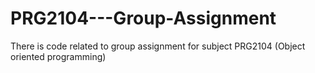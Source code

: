 # PRG2104---Group-Assignment
There is code related to group assignment for subject PRG2104 (Object oriented programming)
